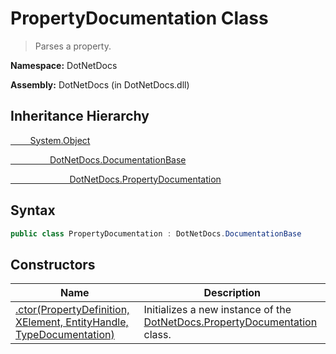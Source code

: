 # PropertyDocumentation Class
> Parses a property.

**Namespace:** DotNetDocs

**Assembly:** DotNetDocs (in DotNetDocs.dll)
## Inheritance Hierarchy
[&nbsp;&nbsp;&nbsp;&nbsp;&nbsp;&nbsp;&nbsp;&nbsp;System.Object](https://www.google.com/search?q=&nbsp;&nbsp;&nbsp;&nbsp;&nbsp;&nbsp;&nbsp;&nbsp;System.Object&btnI=)

[&nbsp;&nbsp;&nbsp;&nbsp;&nbsp;&nbsp;&nbsp;&nbsp;&nbsp;&nbsp;&nbsp;&nbsp;&nbsp;&nbsp;&nbsp;&nbsp;DotNetDocs.DocumentationBase](https://www.google.com/search?q=&nbsp;&nbsp;&nbsp;&nbsp;&nbsp;&nbsp;&nbsp;&nbsp;&nbsp;&nbsp;&nbsp;&nbsp;&nbsp;&nbsp;&nbsp;&nbsp;DotNetDocs.DocumentationBase&btnI=)

[&nbsp;&nbsp;&nbsp;&nbsp;&nbsp;&nbsp;&nbsp;&nbsp;&nbsp;&nbsp;&nbsp;&nbsp;&nbsp;&nbsp;&nbsp;&nbsp;&nbsp;&nbsp;&nbsp;&nbsp;&nbsp;&nbsp;&nbsp;&nbsp;DotNetDocs.PropertyDocumentation](https://www.google.com/search?q=&nbsp;&nbsp;&nbsp;&nbsp;&nbsp;&nbsp;&nbsp;&nbsp;&nbsp;&nbsp;&nbsp;&nbsp;&nbsp;&nbsp;&nbsp;&nbsp;&nbsp;&nbsp;&nbsp;&nbsp;&nbsp;&nbsp;&nbsp;&nbsp;DotNetDocs.PropertyDocumentation&btnI=)

## Syntax
```csharp
public class PropertyDocumentation : DotNetDocs.DocumentationBase
```
## Constructors
|Name|Description|
|---|---|
|[.ctor(PropertyDefinition, XElement, EntityHandle, TypeDocumentation)](/docs/DotNetDocs/PropertyDocumentation/Constructors/.ctor_PropertyDefinition%2c%20XElement%2c%20EntityHan6512.md)|Initializes a new instance of the [DotNetDocs.PropertyDocumentation](https://www.google.com/search?q=DotNetDocs.PropertyDocumentation&btnI=) class.|

